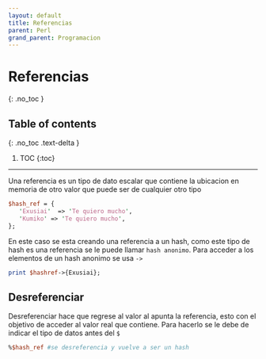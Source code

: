 ```yaml
---
layout: default
title: Referencias
parent: Perl
grand_parent: Programacion
---
```


# Referencias
{: .no_toc }

## Table of contents
{: .no_toc .text-delta }

1. TOC
{:toc}

---

Una referencia es un tipo de dato escalar que contiene la ubicacion en memoria de otro valor que puede ser de cualquier otro tipo
```perl
$hash_ref = {
   'Exusiai'  => 'Te quiero mucho',
   'Kumiko' => 'Te quiero mucho',
};
```
En este caso se esta creando una referencia a un hash, como este tipo de hash es una referencia se le puede llamar ```hash anonimo```. Para acceder a los elementos de un hash anonimo se usa ```->```
```perl
print $hashref->{Exusiai};
```

## Desreferenciar

Desreferenciar hace que regrese al valor al apunta la referencia, esto con el objetivo de acceder al valor real que contiene. Para hacerlo se le debe de indicar el tipo de datos antes del ```$```

```perl
%$hash_ref #se desreferencia y vuelve a ser un hash
```
